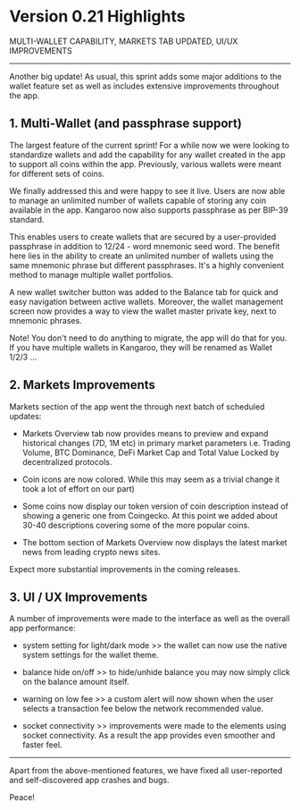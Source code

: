 # Version 0.21 Highlights

MULTI-WALLET CAPABILITY, MARKETS TAB UPDATED, UI/UX IMPROVEMENTS

---

Another big update! As usual, this sprint adds some major additions to the wallet feature set as well as includes extensive improvements throughout the app.

## 1. Multi-Wallet (and passphrase support)

The largest feature of the current sprint! For a while now we were looking to standardize wallets and add the capability for any wallet created in the app to support all coins within the app. Previously, various wallets were meant for different sets of coins.

We finally addressed this and were happy to see it live. Users are now able to manage an unlimited number of wallets capable of storing any coin available in the app. Kangaroo now also supports passphrase as per BIP-39 standard.

This enables users to create wallets that are secured by a user-provided passphrase in addition to 12/24 - word mnemonic seed word. The benefit here lies in the ability to create an unlimited number of wallets using the same mnemonic phrase but different passphrases. It's a highly convenient method to manage multiple wallet portfolios.

A new wallet switcher button was added to the Balance tab for quick and easy navigation between active wallets. Moreover, the wallet management screen now provides a way to view the wallet master private key, next to mnemonic phrases.

Note! You don't need to do anything to migrate, the app will do that for you. If you have multiple wallets in Kangaroo, they will be renamed as Wallet 1/2/3 ...

## 2. Markets Improvements

Markets section of the app went the through next batch of scheduled updates:

- Markets Overview tab now provides means to preview and expand historical changes (7D, 1M etc) in primary market parameters i.e. Trading Volume, BTC Dominance, DeFi Market Cap and Total Value Locked by decentralized protocols.

- Coin icons are now colored. While this may seem as a trivial change it took a lot of effort on our part)

- Some coins now display our token version of coin description instead of showing a generic one from Coingecko. At this point we added about 30-40 descriptions covering some of the more popular coins.

- The bottom section of Markets Overview now displays the latest market news from leading crypto news sites.

Expect more substantial improvements in the coming releases.

## 3. UI / UX Improvements

A number of improvements were made to the interface as well as the overall app performance:

- system setting for light/dark mode >> the wallet can now use the native system settings for the wallet theme.

- balance hide on/off >>  to hide/unhide balance you may now simply click on the balance amount itself.

- warning on low fee >> a custom alert will now shown when the user selects a transaction fee below the network recommended value.

- socket connectivity >> improvements were made to the elements using socket connectivity. As a result the app provides even smoother and faster feel.

---

Apart from the above-mentioned features, we have fixed all user-reported and self-discovered app crashes and bugs.

Peace!
